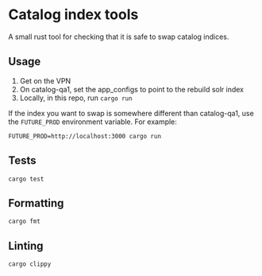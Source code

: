 # Catalog index tools

A small rust tool for checking that it is safe to swap catalog
indices.

## Usage

1. Get on the VPN
1. On catalog-qa1, set the app_configs to point to the rebuild solr index
1. Locally, in this repo, run `cargo run`

If the index you want to swap is somewhere different than catalog-qa1, use
the `FUTURE_PROD` environment variable.  For example:

```
FUTURE_PROD=http://localhost:3000 cargo run
```

## Tests

```
cargo test
```

## Formatting

```
cargo fmt
```

## Linting

```
cargo clippy
```
